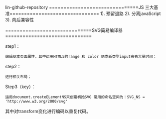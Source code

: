 lin-github-repository
===============================JS 三大基准===============================
1). 预留退路
2). 分离javaScript
3). 向后兼容性


==============================SVG简易编译器==============================

step1：
   
    编辑基本页面属性，其中运用HTML5的range 和 color 俩类新类型input省去大量时间；

step2：
    
    进行相关布局；
    
Step3（key）：

    运用document.createELementNS来创建初始SVG 常用的命名空间为：SVG_NS = 'http://www.w3.org/2000/svg'
    
  其中对transform变化进行编码以重复代码。
